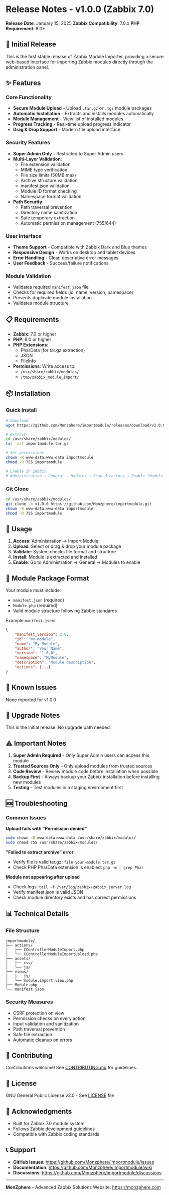 # Release Notes - v1.0.0 (Zabbix 7.0)

**Release Date**: January 15, 2025
**Zabbix Compatibility**: 7.0.x
**PHP Requirement**: 8.0+

## 🎉 Initial Release

This is the first stable release of Zabbix Module Importer, providing a secure web-based interface for importing Zabbix modules directly through the administration panel.

## ✨ Features

### Core Functionality
- **Secure Module Upload** - Upload `.tar.gz` or `.tgz` module packages
- **Automatic Installation** - Extracts and installs modules automatically
- **Module Management** - View list of installed modules
- **Progress Tracking** - Real-time upload progress indicator
- **Drag & Drop Support** - Modern file upload interface

### Security Features
- **Super Admin Only** - Restricted to Super Admin users
- **Multi-Layer Validation**:
  - File extension validation
  - MIME type verification
  - File size limits (50MB max)
  - Archive structure validation
  - manifest.json validation
  - Module ID format checking
  - Namespace format validation
- **Path Security**:
  - Path traversal prevention
  - Directory name sanitization
  - Safe temporary extraction
  - Automatic permission management (755/644)

### User Interface
- **Theme Support** - Compatible with Zabbix Dark and Blue themes
- **Responsive Design** - Works on desktop and tablet devices
- **Error Handling** - Clear, descriptive error messages
- **User Feedback** - Success/failure notifications

### Module Validation
- Validates required `manifest.json` file
- Checks for required fields (id, name, version, namespace)
- Prevents duplicate module installation
- Validates module structure

## 📋 Requirements

- **Zabbix**: 7.0 or higher
- **PHP**: 8.0 or higher
- **PHP Extensions**:
  - PharData (for tar.gz extraction)
  - JSON
  - FileInfo
- **Permissions**: Write access to:
  - `/usr/share/zabbix/modules/`
  - `/tmp/zabbix_module_import/`

## 📦 Installation

### Quick Install

```bash
# Download
wget https://github.com/Monzphere/importmodule/releases/download/v1.0.0/importmodule.tar.gz

# Extract
cd /usr/share/zabbix/modules/
tar -xzf importmodule.tar.gz

# Set permissions
chown -R www-data:www-data importmodule
chmod -R 755 importmodule

# Enable in Zabbix
# Administration → General → Modules → Scan directory → Enable "Module Importer"
```

### Git Clone

```bash
cd /usr/share/zabbix/modules/
git clone -b v1.0.0 https://github.com/Monzphere/importmodule.git
chown -R www-data:www-data importmodule
chmod -R 755 importmodule
```

## 🚀 Usage

1. **Access**: Administration → Import Module
2. **Upload**: Select or drag & drop your module package
3. **Validate**: System checks file format and structure
4. **Install**: Module is extracted and installed
5. **Enable**: Go to Administration → General → Modules to enable

## 📝 Module Package Format

Your module must include:
- `manifest.json` (required)
- `Module.php` (required)
- Valid module structure following Zabbix standards

Example `manifest.json`:
```json
{
    "manifest_version": 2.0,
    "id": "my-module",
    "name": "My Module",
    "author": "Your Name",
    "version": "1.0.0",
    "namespace": "MyModule",
    "description": "Module description",
    "actions": {...}
}
```

## 🐛 Known Issues

None reported for v1.0.0

## 🔄 Upgrade Notes

This is the initial release. No upgrade path needed.

## ⚠️ Important Notes

1. **Super Admin Required** - Only Super Admin users can access this module
2. **Trusted Sources Only** - Only upload modules from trusted sources
3. **Code Review** - Review module code before installation when possible
4. **Backup First** - Always backup your Zabbix installation before installing new modules
5. **Testing** - Test modules in a staging environment first

## 🆘 Troubleshooting

### Common Issues

**Upload fails with "Permission denied"**
```bash
sudo chown -R www-data:www-data /usr/share/zabbix/modules/
sudo chmod 755 /usr/share/zabbix/modules/
```

**"Failed to extract archive" error**
- Verify file is valid tar.gz: `file your-module.tar.gz`
- Check PHP PharData extension is enabled: `php -m | grep Phar`

**Module not appearing after upload**
- Check logs: `tail -f /var/log/zabbix/zabbix_server.log`
- Verify manifest.json is valid JSON
- Check module directory exists and has correct permissions

## 📊 Technical Details

### File Structure
```
importmodule/
├── actions/
│   ├── CControllerModuleImport.php
│   └── CControllerModuleImportUpload.php
├── assets/
│   ├── css/
│   └── js/
├── views/
│   ├── js/
│   └── module.import.view.php
├── Module.php
└── manifest.json
```

### Security Measures
- CSRF protection on view
- Permission checks on every action
- Input validation and sanitization
- Path traversal prevention
- Safe file extraction
- Automatic cleanup on errors

## 🤝 Contributing

Contributions welcome! See [CONTRIBUTING.md](CONTRIBUTING.md) for guidelines.

## 📄 License

GNU General Public License v3.0 - See [LICENSE](LICENSE) file

## 🙏 Acknowledgments

- Built for Zabbix 7.0 module system
- Follows Zabbix development guidelines
- Compatible with Zabbix coding standards

## 📞 Support

- **GitHub Issues**: https://github.com/Monzphere/importmodule/issues
- **Documentation**: https://github.com/Monzphere/importmodule/wiki
- **Discussions**: https://github.com/Monzphere/importmodule/discussions

---

**MonZphere** - Advanced Zabbix Solutions
Website: https://monzphere.com
